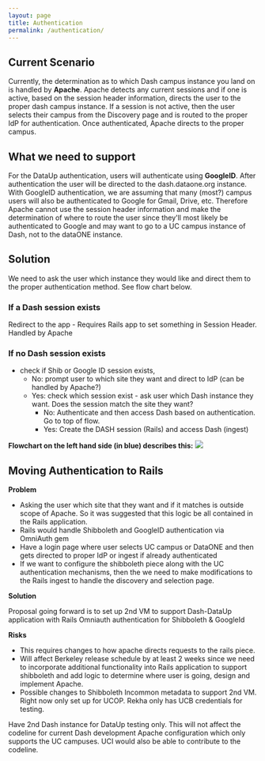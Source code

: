 ```yaml
---
layout: page
title: Authentication
permalink: /authentication/
---
```


## Current Scenario

Currently, the determination as to which Dash campus instance you land on is handled by **Apache**.  Apache detects any current sessions and if one is active, based on the session header information, directs the user to the proper dash campus instance.  If a session is not active, then the user selects their campus from the Discovery page and is routed to the proper IdP for authentication.  Once authenticated, Apache directs to the proper campus.

## What we need to support

For the DataUp authentication, users will authenticate using **GoogleID**.  After authentication the user will be directed to the dash.dataone.org instance. With GoogleID authentication, we are assuming that many (most?) campus users will also be authenticated to Google for Gmail, Drive, etc.  Therefore Apache cannot use the session header information and make the determination of where to route the user since they'll most likely be authenticated to Google and may want to go to a UC campus instance of Dash, not to the dataONE instance.  

## Solution

We need to ask the user which instance they would like and direct them to the proper authentication method. See flow chart below.

### If a Dash session exists

Redirect to the app - Requires Rails app to set something in Session Header.  Handled by Apache

### If no Dash session exists 

* check if Shib or Google ID session exists, 
  * No: prompt user to which site they want and direct to IdP  (can be handled by Apache?) 
  * Yes: check which session exist - ask user which Dash instance they want. Does the session match the site they want?  
    * No: Authenticate and then access Dash based on authentication.  Go to top of flow.
    * Yes: Create the DASH session (Rails) and access Dash (ingest)


**Flowchart on the left hand side (in blue) describes this:**
![](https://raw.githubusercontent.com/CDLUC3/dashdocs/master/authentication-flow-chart.jpg)

## Moving Authentication to Rails

**Problem**

* Asking the user which site that they want and if it matches is outside scope of Apache.  So it was suggested that this logic be all contained in the Rails application.  
* Rails would handle Shibboleth and GoogleID authentication via OmniAuth gem
* Have a login page where user selects UC campus or DataONE and then gets directed to proper IdP or ingest if already authenticated
* If we want to configure the shibboleth piece along with the UC authentication mechanisms, then the we need to make modifications to the Rails ingest to handle the discovery and selection page.

**Solution**

Proposal going forward is to set up 2nd VM to support Dash-DataUp application with Rails Omniauth authentication for Shibboleth & GoogleId

**Risks**

+ This requires changes to how apache directs requests to the rails piece.  
+ Will affect Berkeley release schedule by at least 2 weeks since we need to incorporate additional functionality into Rails application to support shibboleth and add logic to determine where user is going, design and implement Apache.
+ Possible changes to Shibboleth Incommon metadata to support 2nd VM.  Right now only set up for UCOP.  Rekha only has UCB credentials for testing.

Have 2nd Dash instance for DataUp testing only.   This will not affect the codeline for current Dash development Apache configuration which only supports the UC campuses.  UCI would also be able to contribute to the codeline.  

